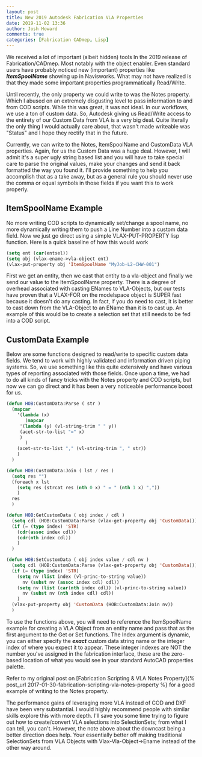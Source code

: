 ```yaml
---
layout: post
title: New 2019 Autodesk Fabrication VLA Properties
date: 2019-11-02 13:36
author: Josh Howard
comments: true
categories: [Fabrication CADmep, Lisp]
---
```

We received a lot of important (albeit hidden) tools In the 2019 release of Fabrication/CADmep. Most notably with the object enabler. Even standard users have probably noticed new (important) properties like ***ItemSpoolName*** showing up in Navisworks. What may not have realized is that they made some important properties programmatically Read/Write.

Until recently, the only property we could write to was the Notes property. Which I abused on an extremely disgusting level to pass information to and from COD scripts. While this was great, it was not ideal. In our workflows, we use a ton of custom data. So, Autodesk giving us Read/Write access to the entirety of our Custom Data from VLA is a very big deal. Quite literally the only thing I would actually care about, that wasn't made writeable was "Status" and I hope they rectify that in the future.

Currently, we can write to the Notes, ItemSpoolName and CustomData VLA properties. Again, for us the Custom Data was a huge deal. However, I will admit it's a super ugly string based list and you will have to take special care to parse the original values, make your changes and send it back formatted the way you found it. I'll provide something to help you accomplish that as a take away, but as a general rule you should never use the comma or equal symbols in those fields if you want this to work properly.

## ItemSpoolName Example
No more writing COD scripts to dynamically set/change a spool name, no more dynamically writing them to push a Line Number into a custom data field. Now we just go direct using a simple VLAX-PUT-PROPERTY lisp function. Here is a quick baseline of how this would work

```lisp
(setq ent (car(entsel))
(setq obj (vlax-ename->vla-object ent)
(vlax-put-property obj 'ItemSpoolName "MyJob-L2-CHW-001")
```

First we get an entity, then we cast that entity to a vla-object and finally we send our value to the ItemSpoolName property. There is a degree of overhead associated with casting ENames to VLA-Objects, but our tests have proven that a VLAX-FOR on the modelspace object is SUPER fast because it doesn't do any casting. In fact, if you do need to cast, it is better to cast down from the VLA-Object to an EName than it is to cast up. An example of this would be to create a selection set that still needs to be fed into a COD script.

## CustomData Example
Below are some functions designed to read/write to specific custom data fields. We tend to work with highly validated and information driven piping systems. So, we use something like this quite extensively and have various types of reporting associated with those fields. Once upon a time, we had to do all kinds of fancy tricks with the Notes property and COD scripts, but now we can go direct and it has been a very noticeable performance boost for us.

```lisp
(defun HOB:CustomData:Parse ( str )
  (mapcar
    '(lambda (x)
       (mapcar
	 '(lambda (y) (vl-string-trim " " y))
	 (acet-str-to-list "=" x)
	 )
       )
    (acet-str-to-list "," (vl-string-trim ", " str))
    )
  )

(defun HOB:CustomData:Join ( lst / res )
  (setq res "")
  (foreach x lst
    (setq res (strcat res (nth 0 x) " = " (nth 1 x) ","))
    )
  res
  )

(defun HOB:GetCustomData ( obj index / cdl )
  (setq cdl (HOB:CustomData:Parse (vlax-get-property obj 'CustomData)))
  (if (= (type index) 'STR)
    (cdr(assoc index cdl))
    (cdr(nth index cdl))
    )
  )

(defun HOB:SetCustomData ( obj index value / cdl nv )
  (setq cdl (HOB:CustomData:Parse (vlax-get-property obj 'CustomData)))
  (if (= (type index) 'STR)
    (setq nv (list index (vl-princ-to-string value))
	  nv (subst nv (assoc index cdl) cdl))
    (setq nv (list (car(nth index cdl)) (vl-princ-to-string value))
	  nv (subst nv (nth index cdl) cdl))
    )
  (vlax-put-property obj 'CustomData (HOB:CustomData:Join nv))
  )
```


To use the functions above, you will need to reference the ItemSpoolName example for creating a VLA Object from an entity name and pass that as the first argument to the Get or Set functions. The Index argument is dynamic, you can either specify the ***exact*** custom data string name or the integer index of where you expect it to appear. These integer indexes are NOT the number you've assigned in the fabrication interface, these are the zero-based location of what you would see in your standard AutoCAD properties palette.

Refer to my original post on [Fabrication Scripting & VLA Notes Property]{% post_url 2017-01-30-fabrication-scripting-vla-notes-property %} for a good example of writing to the Notes property.

The performance gains of leveraging more VLA instead of COD and DXF have been very substantial. I would highly recommend people with similar skills explore this with more depth. I'll save you some time trying to figure out how to create/convert VLA selections into SelectionSets; from what I can tell, you can't. However, the note above about the downcast being a better direction does help. Your essentially better off making traditional SelectionSets from VLA Objects with Vlax-Vla-Object->Ename instead of the other way around.
